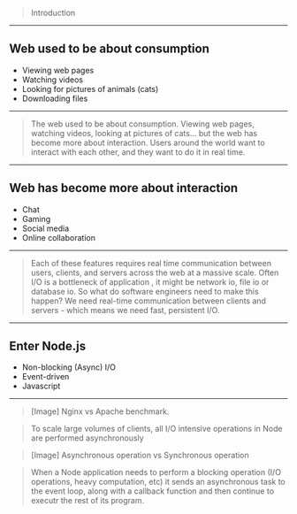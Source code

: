 
> Introduction

***

Web used to be about consumption
----

- Viewing web pages
- Watching videos
- Looking for pictures of animals (cats)
- Downloading files

***

> The web used to be about consumption. Viewing web pages, watching videos, looking at pictures of cats... but the web has become more about interaction. Users around the world want to interact with each other, and they want to do it in real time.

***

Web has become more about interaction
----

- Chat
- Gaming
- Social media
- Online collaboration

***

> Each of these features requires real time communication between users, clients, and servers across the web at a massive scale. Often I/O is a bottleneck of application , it might be network io, file io or database io. So what do software engineers need to make this happen? We need real-time communication between clients and servers - which means we need fast, persistent I/O.

***

Enter Node.js
----

- Non-blocking (Async) I/O
- Event-driven
- Javascript

***

> [Image] Nginx vs Apache benchmark.

> To scale large volumes of clients, all I/O intensive operations in Node are performed asynchronously

> [Image] Asynchronous operation vs Synchronous operation

> When a Node application needs to perform a blocking operation (I/O operations, heavy computation, etc) it sends an asynchronous task to the event loop, along with a callback function and then continue to executr the rest of its program.